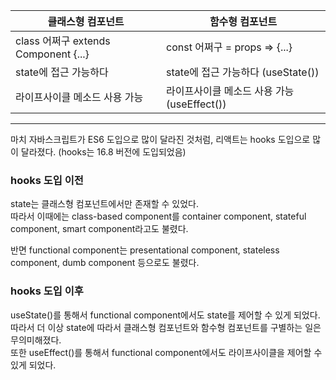 | 클래스형 컴포넌트                    | 함수형 컴포넌트                            |
| ------------------------------------ | ------------------------------------------ |
| class 어쩌구 extends Component {...} | const 어쩌구 = props => {...}              |
| state에 접근 가능하다                | state에 접근 가능하다 (useState())         |
| 라이프사이클 메소드 사용 가능        | 라이프사이클 메소드 사용 가능(useEffect()) |

---

마치 자바스크립트가 ES6 도입으로 많이 달라진 것처럼, 리액트는 hooks 도입으로 많이 달라졌다. (hooks는 16.8 버전에 도입되었음)

### hooks 도입 이전

state는 클래스형 컴포넌트에서만 존재할 수 있었다.  
따라서 이때에는 class-based component를 container component, stateful component, smart component라고도 불렸다.

반면 functional component는 presentational component, stateless component, dumb component 등으로도 불렸다.

### hooks 도입 이후

useState()를 통해서 functional component에서도 state를 제어할 수 있게 되었다. 따라서 더 이상 state에 따라서 클래스형 컴포넌트와 함수형 컴포넌트를 구별하는 일은 무의미해졌다.  
또한 useEffect()를 통해서 functional component에서도 라이프사이클을 제어할 수 있게 되었다.
